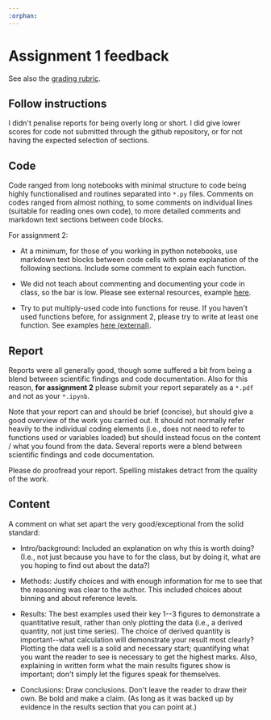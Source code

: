 ```yaml
---
:orphan:
---
```


# Assignment 1 feedback

See also the [grading rubric](https://lernen.min.uni-hamburg.de/pluginfile.php/413751/mod_resource/content/1/grading-rubric-seaocn.pdf).

## Follow instructions

I didn't penalise reports for being overly long or short.  I did give lower scores for code not submitted through the github repository, or for not having the expected selection of sections.

## Code

Code ranged from long notebooks with minimal structure to code being highly functionalised and routines separated into `*.py` files.  Comments on codes ranged from almost nothing, to some comments on individual lines (suitable for reading ones own code), to more detailed comments and markdown text sections between code blocks.

For assignment 2:

- At a minimum, for those of you working in python notebooks, use markdown text blocks between code cells with some explanation of the following sections.  Include some comment to explain each function.  

- We did not teach about commenting and documenting your code in class, so the bar is low.  Please see external resources, example [here](https://realpython.com/documenting-python-code/).

- Try to put multiply-used code into functions for reuse.  If you haven't used functions before, for assignment 2, please try to write at least one function.  See examples [here (external)](https://www.programiz.com/python-programming/function).  


## Report

Reports were all generally good, though some suffered a bit from being a blend between scientific findings and code documentation.  Also for this reason, **for assignment 2** please submit your report separately as a `*.pdf` and not as your `*.ipynb`.

Note that your report can and should be brief (concise), but should give a good overview of the work you carried out.   It should not normally refer heavily to the individual coding elements (i.e., does not need to refer to functions used or variables loaded) but should instead focus on the content / what you found from the data.  Several reports were a blend between scientific findings and code documentation.  

Please do proofread your report.  Spelling mistakes detract from the quality of the work.

## Content

A comment on what set apart the very good/exceptional from the solid standard:

- Intro/background: Included an explanation on why this is worth doing?  (I.e., not just because you have to for the class, but by doing it, what are you hoping to find out about the data?)

- Methods: Justify choices and with enough information for me to see that the reasoning was clear to the author.  This included choices about binning and about reference levels.

- Results: The best examples used their key 1--3 figures to demonstrate a quantitative result, rather than only plotting the data (i.e., a derived quantity, not just time series).  The choice of derived quantity is important--what calculation will demonstrate your result most clearly?  Plotting the data well is a solid and necessary start; quantifying what you want the reader to see is necessary to get the highest marks.  Also, explaining in written form what the main results figures show is important; don't simply let the figures speak for themselves.  

- Conclusions: Draw conclusions.  Don't leave the reader to draw their own.  Be bold and make a claim. (As long as it was backed up by evidence in the results section that you can point at.)
